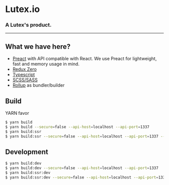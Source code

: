 # Lutex.io
### A Lutex's product.
---
## What we have here?
- [Preact](https://preactjs.com/) with API compatible with React. We use Preact for lightweight, fast and memory usage in mind.
- [Redux Zero](https://github.com/redux-zero/redux-zero)
- [Typescript](https://www.typescriptlang.org/)
- [SCSS/SASS](https://sass-lang.com/guide)
- [Rollup](https://rollupjs.org/guide/en/) as bundler/builder

## Build

YARN favor
```sh
$ yarn build
$ yarn build --secure=false --api-host=localhost --api-port=1337
$ yarn build:ssr
$ yarn build:ssr --secure=false --api-host=localhost --api-port=1337 --port=7777
```
## Development
```sh
$ yarn build:dev
$ yarn build:dev --secure=false --api-host=localhost --api-port=1337
$ yarn build:ssr:dev
$ yarn build:ssr:dev --secure=false --api-host=localhost --api-port=1337 --port=7777
```
